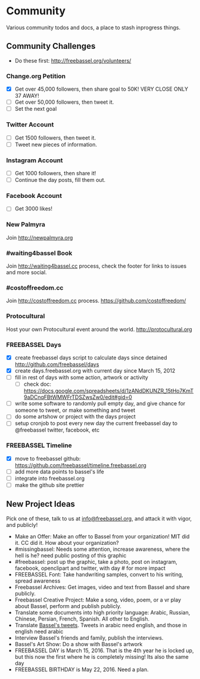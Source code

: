 # Community

Various community todos and docs, a place to stash inprogress things.

## Community Challenges

* Do these first: http://freebassel.org/volunteers/

### Change.org Petition

- [x] Get over 45,000 followers, then share goal to 50K! VERY CLOSE ONLY 37 AWAY!
- [ ] Get over 50,000 followers, then tweet it.
- [ ] Set the next goal

### Twitter Account

- [ ] Get 1500 followers, then tweet it.
- [ ] Tweet new pieces of information.

### Instagram Account

- [ ] Get 1000 followers, then share it!
- [ ] Continue the day posts, fill them out.

### Facebook Account

- [ ] Get 3000 likes!

### New Palmyra

Join http://newpalmyra.org

### #waiting4bassel Book

Join http://waiting4bassel.cc process, check the footer for links to issues and more social.

### #costoffreedom.cc

Join http://costoffreedom.cc process. https://github.com/costoffreedom/

### Protocultural

Host your own Protocultural event around the world. http://protocultural.org

### FREEBASSEL Days

- [x] create freebassel days script to calculate days since detained http://github.com/freebassel/days
- [x] create days.freebassel.org with current day since March 15, 2012
- [ ] fill in rest of days with some action, artwork or activity
  - [ ] check doc: https://docs.google.com/spreadsheets/d/1zANdDKUNZR_15tHo7KmT9aDCnqFBtWMWFrTDSZwsZw0/edit#gid=0
- [ ] write some software to randomly pull empty day, and give chance for someone to tweet, or make something and tweet
- [ ] do some artshow or project with the days project
- [ ] setup cronjob to post every new day the current freebassel day to @freebassel twitter, facebook, etc

### FREEBASSEL Timeline

- [x] move to freebassel github: https://github.com/freebassel/timeline.freebassel.org
- [ ] add more data points to bassel's life
- [ ] integrate into freebassel.org
- [ ] make the github site prettier

## New Project Ideas

Pick one of these, talk to us at info@freebassel.org, and attack it with vigor, and publicly!

* Make an Offer: Make an offer to Bassel from your organization! MIT did it. CC did it. How about your organization?
* #missingbassel: Needs some attention, increase awareness, where the hell is he? need public posting of this graphic
* #freebassel: post up the graphic, take a photo, post on instagram, facebook, openclipart and twitter, with day # for more impact
* FREEBASSEL Font: Take handwriting samples, convert to his writing, spread awareness
* Freebassel Archives: Get images, video and text from Bassel and share publicly.
* Freebassel Creative Project: Make a song, video, poem, or a vr play about Bassel, perform and publish publicly.
* Translate some documents into high priority language: Arabic, Russian, Chinese, Persian, French, Spanish. All other to English.
* Translate [Bassel's tweets](https://github.com/costoffreedom/costoffreedom.cc/blob/gh-pages/bassel-tweets.csv). Tweets in arabic need english, and those in english need arabic
* Interview Bassel's friends and family, publish the interviews.
* Bassel's Art Show: Do a show with Bassel's artwork
* FREEBASSEL DAY is March 15, 2016. That is the 4th year he is locked up, but this now the first where he is completely missing! Its also the same day
* FREEBASSEL BIRTHDAY is May 22, 2016. Need a plan.
